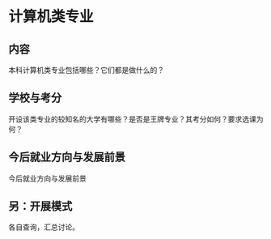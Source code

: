 # 计算机类专业

## 内容

本科计算机类专业包括哪些？它们都是做什么的？

## 学校与考分

开设该类专业的较知名的大学有哪些？是否是王牌专业？其考分如何？要求选课为何？

## 今后就业方向与发展前景

今后就业方向与发展前景

## 另：开展模式

各自查询，汇总讨论。